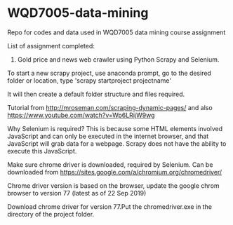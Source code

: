 # WQD7005-data-mining
Repo for codes and data used in WQD7005 data mining course assignment

List of assignment completed:
  1. Gold price and news web crawler using Python Scrapy and Selenium.

To start a new scrapy project, use anaconda prompt, go to the desired folder or location, type 'scrapy startproject projectname'

It will then create a default folder structure and files required.

Tutorial from http://mroseman.com/scraping-dynamic-pages/ and also https://www.youtube.com/watch?v=Wp6LRijW9wg

Why Selenium is required? This is because some HTML elements involved JavaScript and can only be executed in the internet browser, and that JavaScript will grab data for a webpage. Scrapy does not have the ability to execute this JavaScript.

Make sure chrome driver is downloaded, required by Selenium. Can be downloaded from https://sites.google.com/a/chromium.org/chromedriver/

Chrome driver version is based on the browser, update the google chrom browser to version 77 (latest as of 22 Sep 2019)

Download chrome driver for version 77.Put the chromedriver.exe in the directory of the project folder.
